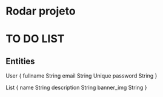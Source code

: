 # Rodar projeto



# TO DO LIST

## Entities

User {
    fullname        String
    email           String Unique
    password        String
}

List {
    name            String
    description     String
    banner_img      String
}

